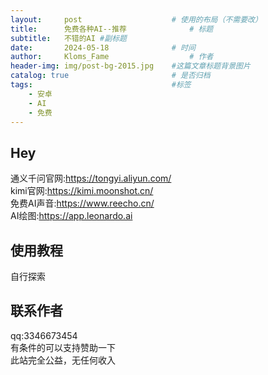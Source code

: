 ```yaml
---
layout:     post   				    # 使用的布局（不需要改）
title:      免费各种AI--推荐 				# 标题 
subtitle:   不错的AI #副标题
date:       2024-05-18 				# 时间
author:     Kloms_Fame					# 作者
header-img: img/post-bg-2015.jpg 	#这篇文章标题背景图片
catalog: true 						# 是否归档
tags:								#标签
    - 安卓
    - AI
    - 免费
---
```


## Hey
通义千问官网:https://tongyi.aliyun.com/  
kimi官网:https://kimi.moonshot.cn/    
免费AI声音:https://www.reecho.cn/  
AI绘图:https://app.leonardo.ai

## 使用教程
自行探索  
## 联系作者
qq:3346673454  
有条件的可以支持赞助一下  
此站完全公益，无任何收入  